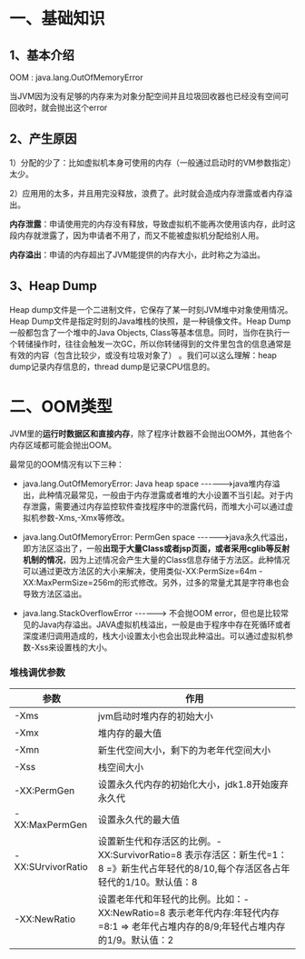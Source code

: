 # 一、基础知识

## 1、基本介绍

OOM :  java.lang.OutOfMemoryError

当JVM因为没有足够的内存来为对象分配空间并且垃圾回收器也已经没有空间可回收时，就会抛出这个error



## 2、产生原因

1）分配的少了：比如虚拟机本身可使用的内存（一般通过启动时的VM参数指定）太少。

2）应用用的太多，并且用完没释放，浪费了。此时就会造成内存泄露或者内存溢出。

**内存泄露**：申请使用完的内存没有释放，导致虚拟机不能再次使用该内存，此时这段内存就泄露了，因为申请者不用了，而又不能被虚拟机分配给别人用。

**内存溢出**：申请的内存超出了JVM能提供的内存大小，此时称之为溢出。



## 3、Heap Dump 

Heap dump文件是一个二进制文件，它保存了某一时刻JVM堆中对象使用情况。Heap Dump文件是指定时刻的Java堆栈的快照，是一种镜像文件。Heap Dump一般都包含了一个堆中的Java Objects, Class等基本信息。同时，当你在执行一个转储操作时，往往会触发一次GC，所以你转储得到的文件里包含的信息通常是有效的内容（包含比较少，或没有垃圾对象了） 。我们可以这么理解：heap dump记录内存信息的，thread dump是记录CPU信息的。











# 二、OOM类型

JVM里的**运行时数据区和直接内存**，除了程序计数器不会抛出OOM外，其他各个内存区域都可能会抛出OOM。

最常见的OOM情况有以下三种：

- java.lang.OutOfMemoryError: Java heap space ------>java堆内存溢出，此种情况最常见，一般由于内存泄露或者堆的大小设置不当引起。对于内存泄露，需要通过内存监控软件查找程序中的泄露代码，而堆大小可以通过虚拟机参数-Xms,-Xmx等修改。

- java.lang.OutOfMemoryError: PermGen space ------>java永久代溢出，即方法区溢出了，一般**出现于大量Class或者jsp页面，或者采用cglib等反射机制的情况**，因为上述情况会产生大量的Class信息存储于方法区。此种情况可以通过更改方法区的大小来解决，使用类似-XX:PermSize=64m -XX:MaxPermSize=256m的形式修改。另外，过多的常量尤其是字符串也会导致方法区溢出。

- java.lang.StackOverflowError ------> 不会抛OOM error，但也是比较常见的Java内存溢出。JAVA虚拟机栈溢出，一般是由于程序中存在死循环或者深度递归调用造成的，栈大小设置太小也会出现此种溢出。可以通过虚拟机参数-Xss来设置栈的大小。

  







### 堆栈调优参数

| 参数              | 作用                                                         |
| ----------------- | ------------------------------------------------------------ |
| -Xms              | jvm启动时堆内存的初始大小                                    |
| -Xmx              | 堆内存的最大值                                               |
| -Xmn              | 新生代空间大小，剩下的为老年代空间大小                       |
| -Xss              | 栈空间大小                                                   |
| -XX:PermGen       | 设置永久代内存的初始化大小，jdk1.8开始废弃永久代             |
| -XX:MaxPermGen    | 设置永久代的最大值                                           |
| -XX:SUrvivorRatio | 设置新生代和存活区的比例。-XX:SurvivorRatio=8 表示存活区：新生代=1：8 =》新生代占年轻代的8/10,每个存活区各占年轻代的1/10。默认值：8 |
| -XX:NewRatio      | 设置老年代和年轻代的比例。比如：-XX:NewRatio=8 表示老年代内存:年轻代内存=8:1 => 老年代占堆内存的8/9;年轻代占堆内存的1/9。默认值：2 |